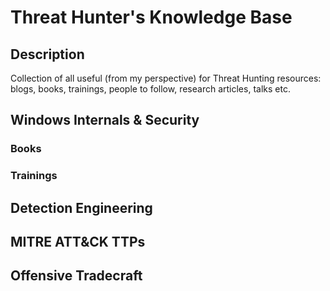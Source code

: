 # Threat Hunter's Knowledge Base

## Description
Collection of all useful (from my perspective) for Threat Hunting resources: blogs, books, trainings, people to follow, research articles, talks etc.

## Windows Internals & Security

### Books

### Trainings

## Detection Engineering

## MITRE ATT&CK TTPs

## Offensive Tradecraft

